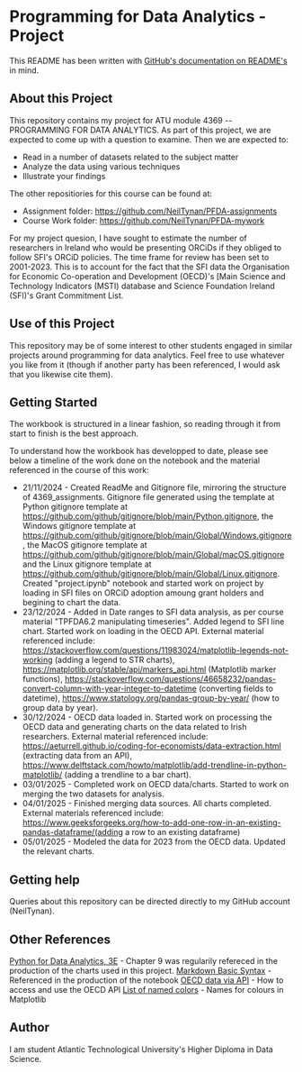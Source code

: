 # Programming for Data Analytics - Project

This README has been written with [GitHub's documentation on README's](https://docs.github.com/en/repositories/managing-your-repositorys-settings-and-features/customizing-your-repository/about-readmes) in mind.

## About this Project

This repository contains my project for ATU module 4369 -- PROGRAMMING FOR DATA ANALYTICS. As part of this project, we are expected to come up with a question to examine. Then we are expected to:
- Read in a number of datasets related to the subject matter
- Analyze the data using various techniques 
- Illustrate your findings

The other repositiories for this course can be found at:
- Assignment folder: https://github.com/NeilTynan/PFDA-assignments
- Course Work folder: https://github.com/NeilTynan/PFDA-mywork

For my project quesion, I have sought to estimate the number of researchers in Ireland who would be presenting ORCiDs if they obliged to follow SFI's ORCiD policies. The time frame for review has been set to 2001-2023. This is to account for the fact that the SFI data the Organisation for Economic Co-operation and Development (OECD)'s [Main Science and Technology Indicators (MSTI) database and Science Foundation Ireland (SFI)'s Grant Commitment List.

## Use of this Project

This repository may be of some interest to other students engaged in similar projects around programming for data analytics. Feel free to use whatever you like from it (though if another party has been referenced, I would ask that you likewise cite them).

## Getting Started

The workbook is structured in a linear fashion, so reading through it from start to finish is the best approach.

To understand how the workbook has developped to date, please see below a timeline of the work done on the notebook and the material referenced in the course of this work:
- 21/11/2024 - Created ReadMe and Gitignore file, mirroring the structure of 4369_assignments. Gitignore file generated using the template at Python gitignore template at https://github.com/github/gitignore/blob/main/Python.gitignore, the Windows gitignore template at https://github.com/github/gitignore/blob/main/Global/Windows.gitignore, the MacOS gitignore template at https://github.com/github/gitignore/blob/main/Global/macOS.gitignore and the Linux gitignore template at https://github.com/github/gitignore/blob/main/Global/Linux.gitignore. Created "project.ipynb" notebook and started work on project by loading in SFI files on ORCiD adoption amoung grant holders and begining to chart the data.
- 23/12/2024 - Added in Date ranges to SFI data analysis, as per course material "TPFDA6.2 manipulating timeseries". Added legend to SFI line chart. Started work on loading in the OECD API. External material referenced include: https://stackoverflow.com/questions/11983024/matplotlib-legends-not-working (adding a legend to STR charts), https://matplotlib.org/stable/api/markers_api.html (Matplotlib marker functions), https://stackoverflow.com/questions/46658232/pandas-convert-column-with-year-integer-to-datetime (converting fields to datetime), https://www.statology.org/pandas-group-by-year/ (how to group data by year).
- 30/12/2024 - OECD data loaded in. Started work on processing the OECD data and generating charts on the data related to Irish researchers. External material referenced include: https://aeturrell.github.io/coding-for-economists/data-extraction.html (extracting data from an API), https://www.delftstack.com/howto/matplotlib/add-trendline-in-python-matplotlib/ (adding a trendline to a bar chart).
- 03/01/2025 - Completed work on OECD data/charts. Started to work on merging the two datasets for analysis.
- 04/01/2025 - Finished merging data sources. All charts completed. External materials referenced include: https://www.geeksforgeeks.org/how-to-add-one-row-in-an-existing-pandas-dataframe/(adding a row to an existing dataframe)
- 05/01/2025 - Modeled the data for 2023 from the OECD data. Updated the relevant charts.

## Getting help

Queries about this repository can be directed directly to my GitHub account (NeilTynan).

## Other References

[Python for Data Analytics, 3E](https://wesmckinney.com/book/) - Chapter 9 was regularily refereced in the production of the charts used in this project.
[Markdown Basic Syntax](https://www.markdownguide.org/basic-syntax/) - Referenced in the production of the notebook 
[OECD data via API](https://www.oecd.org/en/data/insights/data-explainers/2024/09/api.html) - How to access and use the OECD API
[List of named colors](https://matplotlib.org/stable/gallery/color/named_colors.html) - Names for colours in Matplotlib


## Author

I am student Atlantic Technological University's Higher Diploma in Data Science.